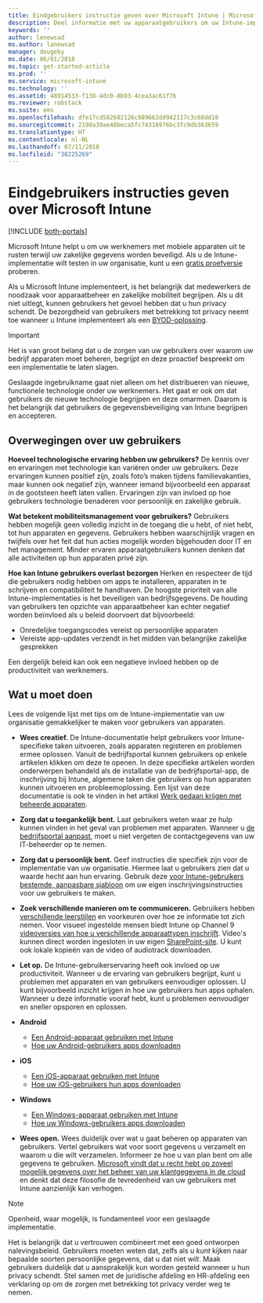 ```yaml
---
title: Eindgebruikers instructie geven over Microsoft Intune | Microsoft Intune
description: Deel informatie met uw apparaatgebruikers om uw Intune-implementatie succesvol te maken.
keywords: ''
author: lenewsad
ms.author: lanewsad
manager: dougeby
ms.date: 06/01/2018
ms.topic: get-started-article
ms.prod: ''
ms.service: microsoft-intune
ms.technology: ''
ms.assetid: 48914533-f138-4dc0-8b93-4cea3ac61f7b
ms.reviewer: robstack
ms.suite: ems
ms.openlocfilehash: dfe17cd582682126c889662dd942117c3c68dd10
ms.sourcegitcommit: 2198a39ae48beca5fc74316976bc3fc9db363659
ms.translationtype: HT
ms.contentlocale: nl-NL
ms.lasthandoff: 07/11/2018
ms.locfileid: "38225269"
---
```

# <a name="how-to-educate-your-end-users-about-microsoft-intune"></a>Eindgebruikers instructies geven over Microsoft Intune

[!INCLUDE [both-portals](./includes/note-for-both-portals.md)]

Microsoft Intune helpt u om uw werknemers met mobiele apparaten uit te rusten terwijl uw zakelijke gegevens worden beveiligd. Als u de Intune-implementatie wilt testen in uw organisatie, kunt u een [gratis proefversie](app-sdk.md) proberen.

Als u Microsoft Intune implementeert, is het belangrijk dat medewerkers de noodzaak voor apparaatbeheer en zakelijke mobiliteit begrijpen. Als u dit niet uitlegt, kunnen gebruikers het gevoel hebben dat u hun privacy schendt. De bezorgdheid van gebruikers met betrekking tot privacy neemt toe wanneer u Intune implementeert als een [BYOD-oplossing](/enterprise-mobility-security/solutions/byod-design-considerations-guide).

> [!Important]
> Het is van groot belang dat u de zorgen van uw gebruikers over waarom uw bedrijf apparaten moet beheren, begrijpt en deze proactief bespreekt om een implementatie te laten slagen.

Geslaagde ingebruikname gaat niet alleen om het distribueren van nieuwe, functionele technologie onder uw werknemers. Het gaat er ook om dat gebruikers de nieuwe technologie begrijpen en deze omarmen. Daarom is het belangrijk dat gebruikers de gegevensbeveiliging van Intune begrijpen en accepteren. 

## <a name="things-to-consider-about-your-users"></a>Overwegingen over uw gebruikers

__Hoeveel technologische ervaring hebben uw gebruikers?__ De kennis over en ervaringen met technologie kan variëren onder uw gebruikers. Deze ervaringen kunnen positief zijn, zoals foto’s maken tijdens familievakanties, maar kunnen ook negatief zijn, wanneer iemand bijvoorbeeld een apparaat in de gootsteen heeft laten vallen. Ervaringen zijn van invloed op hoe gebruikers technologie benaderen voor persoonlijk en zakelijke gebruik.

__Wat betekent mobiliteitsmanagement voor gebruikers?__ Gebruikers hebben mogelijk geen volledig inzicht in de toegang die u hebt, of niet hebt, tot hun apparaten en gegevens. Gebruikers hebben waarschijnlijk vragen en twijfels over het feit dat hun acties mogelijk worden bijgehouden door IT en het management. Minder ervaren apparaatgebruikers kunnen denken dat alle activiteiten op hun apparaten privé zijn. 

__Hoe kan Intune gebruikers overlast bezorgen__  Herken en respecteer de tijd die gebruikers nodig hebben om apps te installeren, apparaten in te schrijven en compatibiliteit te handhaven. De hoogste prioriteit van alle Intune-implementaties is het beveiligen van bedrijfsgegevens. De houding van gebruikers ten opzichte van apparaatbeheer kan echter negatief worden beïnvloed als u beleid doorvoert dat bijvoorbeeld:  
* Onredelijke toegangscodes vereist op persoonlijke apparaten
* Vereiste app-updates verzendt in het midden van belangrijke zakelijke gesprekken  

Een dergelijk beleid kan ook een negatieve invloed hebben op de productiviteit van werknemers. 

## <a name="things-you-should-do"></a>Wat u moet doen

Lees de volgende lijst met tips om de Intune-implementatie van uw organisatie gemakkelijker te maken voor gebruikers van apparaten.

* __Wees creatief.__ De Intune-documentatie helpt gebruikers voor Intune-specifieke taken uitvoeren, zoals apparaten registeren en problemen ermee oplossen. Vanuit de bedrijfsportal kunnen gebruikers op enkele artikelen klikken om deze te openen. In deze specifieke artikelen worden onderwerpen behandeld als de installatie van de bedrijfsportal-app, de inschrijving bij Intune, algemene taken die gebruikers op hun apparaten kunnen uitvoeren en probleemoplossing. Een lijst van deze documentatie is ook te vinden in het artikel [Werk gedaan krijgen met beheerde apparaten](/intune-user-help/use-managed-devices-to-get-work-done).

* __Zorg dat u toegankelijk bent.__ Laat gebruikers weten waar ze hulp kunnen vinden in het geval van problemen met apparaten. Wanneer u [de bedrijfsportal aanpast](company-portal-customize.md), moet u niet vergeten de contactgegevens van uw IT-beheerder op te nemen.

* __Zorg dat u persoonlijk bent.__ Geef instructies die specifiek zijn voor de implementatie van uw organisatie. Hiermee laat u gebruikers zien dat u waarde hecht aan hun ervaring. Gebruik deze [voor Intune-gebruikers bestemde, aanpasbare sjabloon](https://gallery.technet.microsoft.com/office/Intune-End-User-Enrollment-3a0c9b0c) om uw eigen inschrijvingsinstructies voor uw gebruikers te maken.

* __Zoek verschillende manieren om te communiceren.__ Gebruikers hebben [verschillende leerstijlen](https://www.umassd.edu/dss/resources/facultystaff/howtoteachandaccommodate/howtoaccommodatedifferentlearningstyles/) en voorkeuren over hoe ze informatie tot zich nemen. Voor visueel ingestelde mensen biedt Intune op Channel 9 [videoversies van hoe u verschillende apparaattypen inschrijft](https://channel9.msdn.com/Series/IntuneEnrollment). Video's kunnen direct worden ingesloten in uw eigen [SharePoint-site](https://support.office.com/article/Embed-a-video-from-Office-365-Video-59e19984-c34e-4be8-889b-f6fa93910581). U kunt ook lokale kopieën van de video of audiotrack downloaden.

* __Let op.__ De Intune-gebruikerservaring heeft ook invloed op uw productiviteit. Wanneer u de ervaring van gebruikers begrijpt, kunt u problemen met apparaten en van gebruikers eenvoudiger oplossen. U kunt bijvoorbeeld inzicht krijgen in hoe uw gebruikers hun apps ophalen. Wanneer u deze informatie vooraf hebt, kunt u problemen eenvoudiger en sneller opsporen en oplossen.

* **Android**
  * [Een Android-apparaat gebruiken met Intune](/intune-user-help/using-your-android-device-with-intune)
  * [Hoe uw Android-gebruikers apps downloaden](end-user-apps-android.md)

* **iOS**
  * [Een iOS-apparaat gebruiken met Intune](/intune-user-help/using-your-ios-device-with-intune)
  * [Hoe uw iOS-gebruikers hun apps downloaden](end-user-apps-ios.md)

* **Windows**
  * [Een Windows-apparaat gebruiken met Intune](/intune-user-help/using-your-windows-device-with-intune)
  * [Hoe uw Windows-gebruikers apps downloaden](end-user-apps-windows.md)

* __Wees open.__ Wees duidelijk over wat u gaat beheren op apparaten van gebruikers. Vertel gebruikers wat voor soort gegevens u verzamelt en waarom u die wilt verzamelen. Informeer ze hoe u van plan bent om alle gegevens te gebruiken. [Microsoft vindt dat u recht hebt op zoveel mogelijk gegevens over het beheer van uw klantgegevens in de cloud](https://www.microsoft.com/trustcenter/about/transparency) en denkt dat deze filosofie de tevredenheid van uw gebruikers met Intune aanzienlijk kan verhogen.

>[!Note]
> Openheid, waar mogelijk, is fundamenteel voor een geslaagde implementatie.

Het is belangrijk dat u vertrouwen combineert met een goed ontworpen nalevingsbeleid. Gebruikers moeten weten dat, zelfs als u *kunt* kijken naar bepaalde soorten persoonlijke gegevens, dat u dat niet *wilt*. Maak gebruikers duidelijk dat u aansprakelijk kun worden gesteld wanneer u hun privacy schendt. Stel samen met de juridische afdeling en HR-afdeling een verklaring op om de zorgen met betrekking tot privacy verder weg te nemen.
